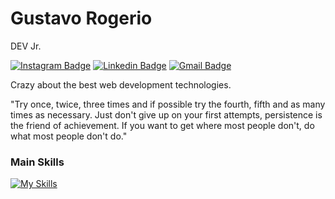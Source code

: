 # Gustavo Rogerio

DEV Jr.

[![Instagram Badge](https://img.shields.io/badge/-gustavooroger-145873?style=flat&logo=instagram&logoColor=white&link=https://www.instagram.com/gustavooroger/)](https://www.instagram.com/gustavooroger/) 
[![Linkedin Badge](https://img.shields.io/badge/-Gustavo%20Rogério-145873?style=flat&logo=Linkedin&logoColor=white&link=https://www.linkedin.com/in/gustavo-rogerio/)](https://www.linkedin.com/in/gustavo-rogerio/) 
[![Gmail Badge](https://img.shields.io/badge/-gustavo.rogerio.c@gmail.com-145873?style=flat&logo=Gmail&logoColor=white&link=mailto:gustavorogeriodev@gmail.com)](mailto:gustavorogeriodev@gmail.com)

Crazy about the best web development technologies.

"Try once, twice, three times and if possible try the fourth, fifth and as many times as necessary. Just don't give up on your first attempts, persistence is the friend of achievement. If you want to get where most people don't, do what most people don't do."

### Main Skills

[![My Skills](https://skillicons.dev/icons?i=js,typescript,nodejs,react,mysql)](https://skillicons.dev)
